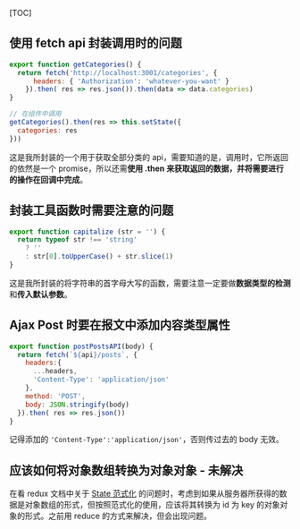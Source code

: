 [TOC]

## 使用 fetch api 封装调用时的问题

```jsx
export function getCategories() {
  return fetch('http://localhost:3001/categories', {
      headers: { 'Authorization': 'whatever-you-want' }
    }).then( res => res.json()).then(data => data.categories)
}

// 在组件中调用
getCategories().then(res => this.setState({
  categories: res
}))
```

这是我所封装的一个用于获取全部分类的 api，需要知道的是，调用时，它所返回的依然是一个 promise，所以还需**使用 .then 来获取返回的数据，并将需要进行的操作在回调中完成**。



## 封装工具函数时需要注意的问题

```jsx
export function capitalize (str = '') {
  return typeof str !== 'string'
    ? ''
    : str[0].toUpperCase() + str.slice(1)
}
```

这是我所封装的将字符串的首字母大写的函数，需要注意一定要做**数据类型的检测**和**传入默认参数**。



## Ajax Post 时要在报文中添加内容类型属性

```jsx
export function postPostsAPI(body) {
  return fetch(`${api}/posts`, {
    headers:{
      ...headers,
      'Content-Type': 'application/json'
    },
    method: 'POST',
    body: JSON.stringify(body)
  }).then( res => res.json())
}
```

记得添加的 `'Content-Type':'application/json'`，否则传过去的 body 无效。



## 应该如何将对象数组转换为对象对象  - 未解决

在看 redux 文档中关于 [State 范式化](https://cn.redux.js.org/docs/recipes/reducers/NormalizingStateShape.html) 的问题时，考虑到如果从服务器所获得的数据是对象数组的形式，但按照范式化的使用，应该将其转换为 id 为 key 的对象对象的形式。之前用 reduce 的方式来解决，但会出现问题。